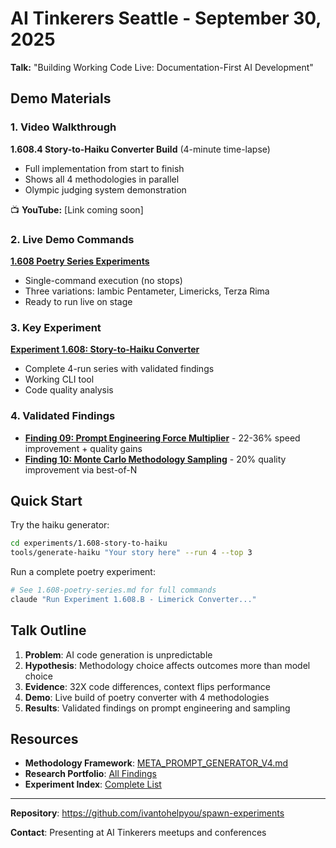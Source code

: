 # AI Tinkerers Seattle - September 30, 2025

**Talk:** "Building Working Code Live: Documentation-First AI Development"

## Demo Materials

### 1. Video Walkthrough
**1.608.4 Story-to-Haiku Converter Build** (4-minute time-lapse)
- Full implementation from start to finish
- Shows all 4 methodologies in parallel
- Olympic judging system demonstration

📺 **YouTube:** [Link coming soon]

### 2. Live Demo Commands
**[1.608 Poetry Series Experiments](1.608-poetry-series.md)**
- Single-command execution (no stops)
- Three variations: Iambic Pentameter, Limericks, Terza Rima
- Ready to run live on stage

### 3. Key Experiment
**[Experiment 1.608: Story-to-Haiku Converter](../../experiments/1.608-story-to-haiku/)**
- Complete 4-run series with validated findings
- Working CLI tool
- Code quality analysis

### 4. Validated Findings
- **[Finding 09: Prompt Engineering Force Multiplier](../../findings/09-prompt-engineering-force-multiplier-1608.md)** - 22-36% speed improvement + quality gains
- **[Finding 10: Monte Carlo Methodology Sampling](../../findings/10-monte-carlo-methodology-sampling-1608.md)** - 20% quality improvement via best-of-N

## Quick Start

Try the haiku generator:
```bash
cd experiments/1.608-story-to-haiku
tools/generate-haiku "Your story here" --run 4 --top 3
```

Run a complete poetry experiment:
```bash
# See 1.608-poetry-series.md for full commands
claude "Run Experiment 1.608.B - Limerick Converter..."
```

## Talk Outline

1. **Problem**: AI code generation is unpredictable
2. **Hypothesis**: Methodology choice affects outcomes more than model choice
3. **Evidence**: 32X code differences, context flips performance
4. **Demo**: Live build of poetry converter with 4 methodologies
5. **Results**: Validated findings on prompt engineering and sampling

## Resources

- **Methodology Framework**: [META_PROMPT_GENERATOR_V4.md](../../META_PROMPT_GENERATOR_V4.md)
- **Research Portfolio**: [All Findings](../../findings/README.md)
- **Experiment Index**: [Complete List](../../docs/EXPERIMENT_INDEX.md)

---

**Repository**: https://github.com/ivantohelpyou/spawn-experiments

**Contact**: Presenting at AI Tinkerers meetups and conferences
